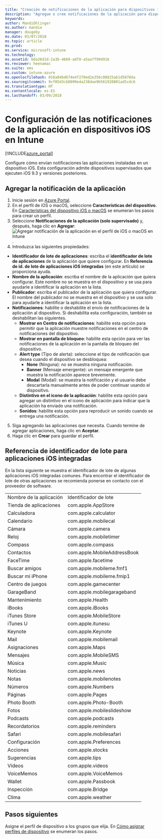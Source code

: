 ```yaml
---
title: "Creación de notificaciones de la aplicación para dispositivos iOS: Microsoft Intune - Azure | Microsoft Docs"
description: "Agregue o cree notificaciones de la aplicación para dispositivos iOS en Microsoft Intune. Elija las aplicaciones a las que enviar notificaciones, configure las opciones de notificación en la pantalla de bloqueo, habilite el sonido, elija el tipo de alerta y agregue un distintivo."
keywords: 
author: MandiOhlinger
ms.author: mandia
manager: dougeby
ms.date: 03/07/2018
ms.topic: article
ms.prod: 
ms.service: microsoft-intune
ms.technology: 
ms.assetid: bda26d1d-2a3b-4669-adf8-a5aa7f994916
ms.reviewer: heenamac
ms.suite: ems
ms.custom: intune-azure
ms.openlocfilehash: 018a04bd674e4f270ed2e356c08825ab1d5878da
ms.sourcegitcommit: 9cf05d3cb8099e4a238dae9b561920801ad5cdc6
ms.translationtype: HT
ms.contentlocale: es-ES
ms.lasthandoff: 03/09/2018
---
```

# <a name="configure-app-notifications-settings-on-ios-devices-in-intune"></a>Configuración de las notificaciones de la aplicación en dispositivos iOS en Intune

[!INCLUDE[azure_portal](./includes/azure_portal.md)]

Configure cómo envían notificaciones las aplicaciones instaladas en un dispositivo iOS. Esta configuración admite dispositivos supervisados que ejecuten iOS 9.3 y versiones posteriores.

## <a name="add-the-app-notification"></a>Agregar la notificación de la aplicación

1. Inicie sesión en [Azure Portal](https://portal.azure.com).
2. En el perfil de iOS o macOS, seleccione **Características del dispositivo**. En [Características del dispositivo iOS o macOS](device-features-configure.md) se enumeran los pasos para crear un perfil.
3. Seleccione **Notificaciones de la aplicación (solo supervisado)** y, después, haga clic en **Agregar**: ![Agregar notificación de la aplicación en el perfil de iOS o macOS en Intune](./media/ios-macos-app-notifications.png).
4. Introduzca las siguientes propiedades:

  - **Identificador de lote de aplicaciones**: escriba el **identificador de lote de aplicaciones** de la aplicación que quiere configurar. En **Referencia de id. de lote de aplicaciones iOS integradas** (en este artículo) se proporciona ayuda.
  - **Nombre de la aplicación**: escriba el nombre de la aplicación que quiera configurar. Este nombre no se muestra en el dispositivo y se usa para ayudarle a identificar la aplicación en la lista.
  - **Publicador**: escriba el publicador de la aplicación que quiera configurar. El nombre del publicador no se muestra en el dispositivo y se usa solo para ayudarle a identificar la aplicación en la lista.
  - **Notificaciones**: habilite o deshabilite el envío de notificaciones de la aplicación al dispositivo. Si deshabilita esta configuración, también se deshabilitan las siguientes.
    - **Mostrar en Centro de notificaciones**: habilite esta opción para permitir que la aplicación muestre notificaciones en el centro de notificaciones del dispositivo.
    - **Mostrar en pantalla de bloqueo**: habilite esta opción para ver las notificaciones de la aplicación en la pantalla de bloqueo del dispositivo.
    - **Alert type** (Tipo de alerta): seleccione el tipo de notificación que desea cuando el dispositivo se desbloquea:
      - **None** (Ninguna): no se muestra ninguna notificación.
      - **Banner** (Mensaje emergente): un mensaje emergente que muestra la notificación aparece brevemente.
      - **Modal** (Modal): se muestra la notificación y el usuario debe descartarla manualmente antes de poder continuar usando el dispositivo.
    - **Distintivo en el icono de la aplicación**: habilite esta opción para agregar un distintivo en el icono de aplicación para indicar que la aplicación ha enviado una notificación.
    - **Sonidos**: habilite esta opción para reproducir un sonido cuando se entrega una notificación.

5. Siga agregando las aplicaciones que necesita. Cuando termine de agregar aplicaciones, haga clic en **Aceptar**.
6. Haga clic en **Crear** para guardar el perfil.

## <a name="bundle-id-reference-for-built-in-ios-apps"></a>Referencia de identificador de lote para aplicaciones iOS integradas

En la lista siguiente se muestra el identificador de lote de algunas aplicaciones iOS integradas comunes. Para encontrar el identificador de lote de otras aplicaciones se recomienda ponerse en contacto con el proveedor de software.

|||
|-|-|
|Nombre de la aplicación|Identificador de lote|
|Tienda de aplicaciones|com.apple.AppStore|
|Calculadora|com.apple.calculator|
|Calendario|com.apple.mobilecal|
|Cámara|com.apple.camera|
|Reloj|com.apple.mobiletimer|
|Compass|com.apple.compass|
|Contactos|com.apple.MobileAddressBook|
|FaceTime|com.apple.facetime|
|Buscar amigos|com.apple.mobileme.fmf1|
|Buscar mi iPhone|com.apple.mobileme.fmip1|
|Centro de juegos|com.apple.gamecenter|
|GarageBand|com.apple.mobilegarageband|
|Mantenimiento|com.apple.Health|
|iBooks|com.apple.iBooks|
|iTunes Store|com.apple.MobileStore|
|iTunes U|com.apple.itunesu|
|Keynote|com.apple.Keynote|
|Mail|com.apple.mobilemail|
|Asignaciones|com.apple.Maps|
|Mensajes|com.apple.MobileSMS|
|Música|com.apple.Music|
|Noticias|com.apple.news|
|Notas|com.apple.mobilenotes|
|Números|com.apple.Numbers|
|Páginas|com.apple.Pages|
|Photo Booth|com.apple.Photo-Booth|
|Fotos|com.apple.mobileslideshow|
|Podcasts|com.apple.podcasts|
|Recordatorios|com.apple.reminders|
|Safari|com.apple.mobilesafari|
|Configuración|com.apple.Preferences|
|Acciones|com.apple.stocks|
|Sugerencias|com.apple.tips|
|Vídeos|com.apple.videos|
|VoiceMemos|com.apple.VoiceMemos|
|Wallet|com.apple.Passbook|
|Inspección|com.apple.Bridge|
|Clima|com.apple.weather|

## <a name="next-steps"></a>Pasos siguientes

Asigne el perfil de dispositivo a los grupos que elija. En [Cómo asignar perfiles de dispositivo](device-profile-assign.md) se enumeran los pasos.